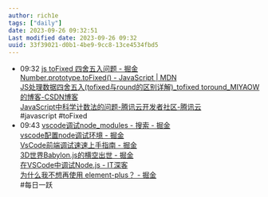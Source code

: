 ```yaml
---
author: rich1e
tags: ["daily"]
date: 2023-09-26 09:32:51
Last modified date: 2023-09-26 09:32
uuid: 33f39021-d0b1-4be9-9cc8-13ce4534fbd5
---
```


- 09:32 [js toFixed 四舍五入问题 - 掘金](https://juejin.cn/post/7050760083239600141)<br>[Number.prototype.toFixed() - JavaScript | MDN](https://developer.mozilla.org/zh-CN/docs/Web/JavaScript/Reference/Global_Objects/Number/toFixed)<br>[JS处理数据四舍五入(tofixed与round的区别详解)_tofixed toround_MIYAOW的博客-CSDN博客](https://blog.csdn.net/fjnpysh/article/details/79077997)<br>[JavaScript中科学计数法的问题-腾讯云开发者社区-腾讯云](https://cloud.tencent.com/developer/article/1489054?cps_key=1d358d18a7a17b4a6df8d67a62fd3d3d)<br>#javascript #toFixed
- 09:43 [vscode调试node_modules - 搜索 - 掘金](https://juejin.cn/search?utm_source=gold_browser_extension&query=vscode%E8%B0%83%E8%AF%95node_modules&fromSeo=0&fromHistory=0&enterFrom=detail_page&type=0)<br>[vscode配置node调试环境 - 掘金](https://juejin.cn/post/7234731441073733692?searchId=202309251013588BB6C9D393DDCF988348)<br>[VsCode前端调试速速上手指南 - 掘金](https://juejin.cn/post/7247897453915045949?searchId=202309251013588BB6C9D393DDCF988348)<br>[3D世界Babylon.js的横空出世 - 掘金](https://juejin.cn/post/7281601361985306624?utm_source=gold_browser_extension)<br>[在VSCode中调试Node.js - IT深客](https://www.itthink.tech/article/1/2)<br>[为什么我不想再使用 element-plus？ - 掘金](https://juejin.cn/post/7281462577116299319?utm_source=gold_browser_extension)<br>#每日一跃